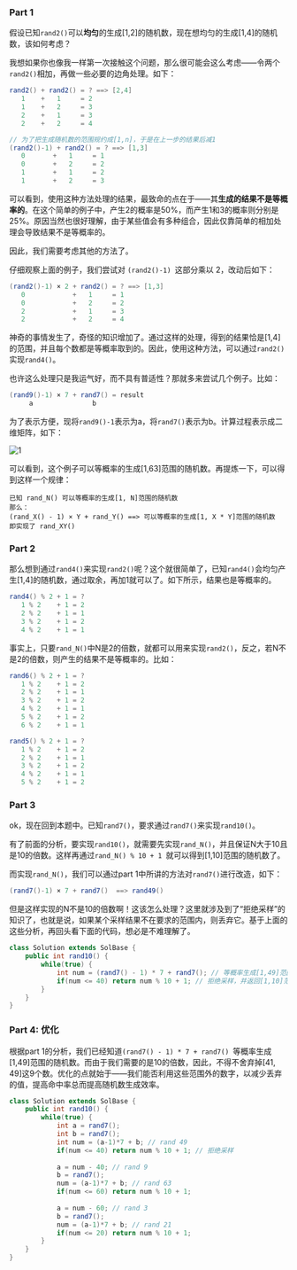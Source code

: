 ### Part 1

假设已知`rand2()`可以**均匀**的生成[1,2]的随机数，现在想均匀的生成[1,4]的随机数，该如何考虑？

我想如果你也像我一样第一次接触这个问题，那么很可能会这么考虑——令两个`rand2()`相加，再做一些必要的边角处理。如下：

``` java
rand2() + rand2() = ? ==> [2,4]
   1    +   1     = 2
   1    +   2     = 3
   2    +   1     = 3
   2    +   2     = 4

// 为了把生成随机数的范围规约成[1,n]，于是在上一步的结果后减1
(rand2()-1) + rand2() = ? ==> [1,3]
   0       +   1     = 1
   0       +   2     = 2
   1       +   1     = 2
   1       +   2     = 3
```

可以看到，使用这种方法处理的结果，最致命的点在于——其**生成的结果不是等概率的**。在这个简单的例子中，产生2的概率是50%，而产生1和3的概率则分别是25%。原因当然也很好理解，由于某些值会有多种组合，因此仅靠简单的相加处理会导致结果不是等概率的。

因此，我们需要考虑其他的方法了。

仔细观察上面的例子，我们尝试对 `(rand2()-1) `这部分乘以 2，改动后如下：

```java
(rand2()-1) × 2 + rand2() = ? ==> [1,3]
   0            +   1     = 1
   0            +   2     = 2
   2            +   1     = 3
   2            +   2     = 4
```

神奇的事情发生了，奇怪的知识增加了。通过这样的处理，得到的结果恰是[1,4]的范围，并且每个数都是等概率取到的。因此，使用这种方法，可以通过`rand2()`实现`rand4()`。

也许这么处理只是我运气好，而不具有普适性？那就多来尝试几个例子。比如：

```java
(rand9()-1) × 7 + rand7() = result
     a               b
```

为了表示方便，现将`rand9()-1`表示为a，将`rand7()`表示为b。计算过程表示成二维矩阵，如下：

![1](/Users/yinrui/repository/LeetCode/2021-03-15/1.png)

可以看到，这个例子可以等概率的生成[1,63]范围的随机数。再提炼一下，可以得到这样一个规律：

```
已知 rand_N() 可以等概率的生成[1, N]范围的随机数
那么：
(rand_X() - 1) × Y + rand_Y() ==> 可以等概率的生成[1, X * Y]范围的随机数
即实现了 rand_XY()
```

### Part 2

那么想到通过`rand4()`来实现`rand2()`呢？这个就很简单了，已知`rand4()`会均匀产生[1,4]的随机数，通过取余，再加1就可以了。如下所示，结果也是等概率的。

```java
rand4() % 2 + 1 = ?
   1 % 2    + 1 = 2
   2 % 2    + 1 = 1
   3 % 2    + 1 = 2
   4 % 2    + 1 = 1
```

事实上，只要`rand_N()`中N是2的倍数，就都可以用来实现`rand2()`，反之，若N不是2的倍数，则产生的结果不是等概率的。比如：

```java
rand6() % 2 + 1 = ?
   1 % 2    + 1 = 2
   2 % 2    + 1 = 1
   3 % 2    + 1 = 2
   4 % 2    + 1 = 1
   5 % 2    + 1 = 2
   6 % 2    + 1 = 1

rand5() % 2 + 1 = ?
   1 % 2    + 1 = 2
   2 % 2    + 1 = 1
   3 % 2    + 1 = 2
   4 % 2    + 1 = 1
   5 % 2    + 1 = 2
```

### Part 3

ok，现在回到本题中。已知`rand7()`，要求通过`rand7()`来实现`rand10()`。

有了前面的分析，要实现`rand10()`，就需要先实现`rand_N()`，并且保证N大于10且是10的倍数。这样再通过`rand_N() % 10 + 1 `就可以得到[1,10]范围的随机数了。

而实现`rand_N()`，我们可以通过part 1中所讲的方法对`rand7()`进行改造，如下：

```java
(rand7()-1) × 7 + rand7()  ==> rand49()
```

但是这样实现的N不是10的倍数啊！这该怎么处理？这里就涉及到了“拒绝采样”的知识了，也就是说，如果某个采样结果不在要求的范围内，则丢弃它。基于上面的这些分析，再回头看下面的代码，想必是不难理解了。

```java
class Solution extends SolBase {
    public int rand10() {
        while(true) {
            int num = (rand7() - 1) * 7 + rand7(); // 等概率生成[1,49]范围的随机数
            if(num <= 40) return num % 10 + 1; // 拒绝采样，并返回[1,10]范围的随机数
        }
    }
}
```

### Part 4: 优化

根据part 1的分析，我们已经知道`(rand7() - 1) * 7 + rand7() `等概率生成[1,49]范围的随机数。而由于我们需要的是10的倍数，因此，不得不舍弃掉[41, 49]这9个数。优化的点就始于——我们能否利用这些范围外的数字，以减少丢弃的值，提高命中率总而提高随机数生成效率。

```java
class Solution extends SolBase {
    public int rand10() {
        while(true) {
            int a = rand7();
            int b = rand7();
            int num = (a-1)*7 + b; // rand 49
            if(num <= 40) return num % 10 + 1; // 拒绝采样
            
            a = num - 40; // rand 9
            b = rand7();
            num = (a-1)*7 + b; // rand 63
            if(num <= 60) return num % 10 + 1;
            
            a = num - 60; // rand 3
            b = rand7();
            num = (a-1)*7 + b; // rand 21
            if(num <= 20) return num % 10 + 1;
        }
    }
}
```

